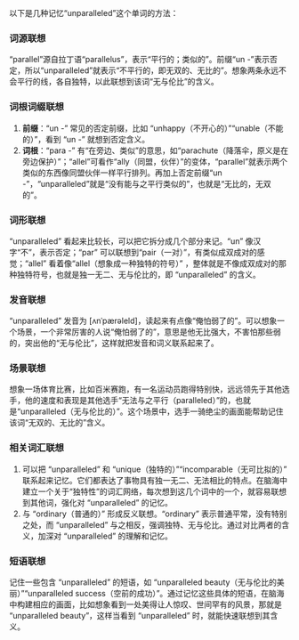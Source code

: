 以下是几种记忆“unparalleled”这个单词的方法：

### 词源联想
“parallel”源自拉丁语“parallelus”，表示“平行的；类似的”。前缀“un -”表示否定，所以“unparalleled”就表示“不平行的，即无双的、无比的”。想象两条永远不会平行的线，各自独特，以此联想到该词“无与伦比”的含义。

### 词根词缀联想
1. **前缀**：“un -” 常见的否定前缀，比如 “unhappy（不开心的）”“unable（不能的）”，看到 “un -” 就想到否定含义。
2. **词根**：“para -” 有“在旁边、类似”的意思，如“parachute（降落伞，原义是在旁边保护）”；“allel”可看作“ally（同盟，伙伴）”的变体，“parallel”就表示两个类似的东西像同盟伙伴一样平行排列。再加上否定前缀“un -”，“unparalleled”就是“没有能与之平行类似的”，也就是“无比的，无双的”。

### 词形联想
“unparalleled” 看起来比较长，可以把它拆分成几个部分来记。“un” 像汉字“不”，表示否定；“par” 可以联想到“pair（一对）”，有类似成双成对的感觉；“allel” 看着像“allel（想象成一种独特的符号）” ，整体就是不像成双成对的那种独特符号，也就是独一无二、无与伦比的，即 “unparalleled” 的含义。

### 发音联想
“unparalleled” 发音为 [ʌnˈpærəleld]，读起来有点像“俺怕弱了的”。可以想象一个场景，一个非常厉害的人说“俺怕弱了的”，意思是他无比强大，不害怕那些弱的，突出他的“无与伦比”，这样就把发音和词义联系起来了。

### 场景联想
想象一场体育比赛，比如百米赛跑，有一名运动员跑得特别快，远远领先于其他选手，他的速度和表现是其他选手“无法与之平行（paralleled）”的，也就是“unparalleled（无与伦比的）”。这个场景中，选手一骑绝尘的画面能帮助记住该词“无双的、无比的”含义。

### 相关词汇联想
1. 可以把 “unparalleled” 和 “unique（独特的）”“incomparable（无可比拟的）” 联系起来记忆。它们都表达了事物具有独一无二、无法相比的特点。在脑海中建立一个关于“独特性”的词汇网络，每次想到这几个词中的一个，就容易联想到其他词，强化对 “unparalleled” 的记忆。
2. 与 “ordinary（普通的）” 形成反义联想。“ordinary” 表示普通平常，没有特别之处，而 “unparalleled” 与之相反，强调独特、无与伦比。通过对比两者的含义，加深对 “unparalleled” 的理解和记忆。

### 短语联想
记住一些包含 “unparalleled” 的短语，如 “unparalleled beauty（无与伦比的美丽）”“unparalleled success（空前的成功）”。通过记忆这些具体的短语，在脑海中构建相应的画面，比如想象看到一处美得让人惊叹、世间罕有的风景，那就是 “unparalleled beauty”，这样当看到 “unparalleled” 时，就能快速联想到其含义。 